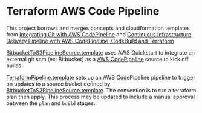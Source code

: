# Terraform AWS Code Pipeline

This project borrows and merges concepts and cloudformation templates from [Integrating Git with AWS CodePipeline](https://aws.amazon.com/blogs/devops/integrating-git-with-aws-codepipeline/) and [Continuous Infrastructure Delivery Pipeline with AWS CodePipeline, CodeBuild and Terraform](https://ruempler.eu/2017/02/26/continuous-infrastructure-delivery-pipeline-aws-codepipeline-codebuild-terraform/)

[BitbucketToS3PipelineSource.template](./BitbucketToS3PipelineSource.template) uses AWS Quickstart to integrate an external git scm (ex: Bitbucket) as a [AWS CodePipeline](https://console.aws.amazon.com/codesuite/codepipeline/home?region=us-east-1) source to kick off builds.

[TerraformPipeline.template](./TerraformPipeline.template) sets up an AWS CodePipeline pipeline to trigger on updates to a source bucket defined by [BitbucketToS3PipelineSource.template](./BitbucketToS3PipelineSource.template). The convention is to run a terraform plan then apply. This process may be updated to include a manual approval between the `plan` and `build` stages.
